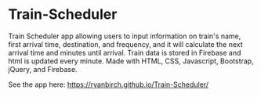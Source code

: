 # Train-Scheduler

Train Scheduler app allowing users to input information on train's name, first arrival time, destination,
and frequency, and it will calculate the next arrival time and minutes until arrival. Train data is
stored in Firebase and html is updated every minute. Made with HTML, CSS, Javascript, Bootstrap, jQuery,
and Firebase. 

See the app here: <https://ryanbirch.github.io/Train-Scheduler/>